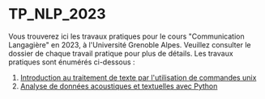 # TP_NLP_2023
Vous trouverez ici les travaux pratiques pour le cours "Communication Langagière" en 2023, à l'Université Grenoble Alpes. Veuillez consulter le dossier de chaque travail pratique pour plus de détails. Les travaux pratiques sont énumérés ci-dessous :

1. [Introduction au traitement de texte par l'utilisation de commandes unix](https://github.com/SinaAlisamir/TP_NLP_2023/tree/main/1-unix_intro)
2. [Analyse de données acoustiques et textuelles avec Python](https://github.com/SinaAlisamir/TP_NLP_2023/tree/main/2-python_data_analysis)

